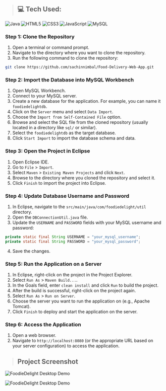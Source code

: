 > ## 💻 Tech Used:
![Java](https://img.shields.io/badge/java-%23ED8B00.svg?style=flat&logo=openjdk&logoColor=white) 
![HTML5](https://img.shields.io/badge/html5-%23E34F26.svg?style=flat&logo=html5&logoColor=white) 
![CSS3](https://img.shields.io/badge/css3-%231572B6.svg?style=flat&logo=css3&logoColor=white) 
![JavaScript](https://img.shields.io/badge/javascript-%23323330.svg?style=flat&logo=javascript&logoColor=%23F7DF1E) 
![MySQL](https://img.shields.io/badge/mysql-%2300000f.svg?style=flat&logo=mysql&logoColor=white) 

### Step 1: Clone the Repository
1. Open a terminal or command prompt.
2. Navigate to the directory where you want to clone the repository.
3. Run the following command to clone the repository:

```bash
git clone https://github.com/sachinnimbal/Food-Delivery-Web-App.git
```

### Step 2: Import the Database into MySQL Workbench
1. Open MySQL Workbench.
2. Connect to your MySQL server.
3. Create a new database for the application. For example, you can name it `foodiedelightdb`.
4. Click on the `Server` menu and select `Data Import`.
5. Choose the `Import from Self-Contained File` option.
6. Browse and select the SQL file from the cloned repository (usually located in a directory like `sql/` or similar).
7. Select the `foodiedelightdb` as the target database.
8. Click `Start Import` to import the database schema and data.

### Step 3: Open the Project in Eclipse
1. Open Eclipse IDE.
2. Go to `File` > `Import`.
3. Select `Maven` > `Existing Maven Projects` and click `Next`.
4. Browse to the directory where you cloned the repository and select it.
5. Click `Finish` to import the project into Eclipse.

### Step 4: Update Database Username and Password
1. In Eclipse, navigate to the `src/main/java/com/foodiedelight/util` directory.
2. Open the `DBConnectionUtil.java` file.
3. Update the `USERNAME` and `PASSWORD` fields with your MySQL username and password:

```java
private static final String USERNAME = "your_mysql_username";
private static final String PASSWORD = "your_mysql_password"; 
```

4. Save the changes.

### Step 5: Run the Application on a Server
1. In Eclipse, right-click on the project in the Project Explorer.
2. Select `Run As` > `Maven Build...`.
3. In the Goals field, enter `clean install` and click `Run` to build the project.
4. After the build is successful, right-click on the project again.
5. Select `Run As` > `Run on Server`.
6. Choose the server you want to run the application on (e.g., Apache Tomcat).
7. Click `Finish` to deploy and start the application on the server.

### Step 6: Access the Application
1. Open a web browser.
2. Navigate to `http://localhost:8080` (or the appropriate URL based on your server configuration) to access the application.

> ## Project Screenshot

![FoodieDelight Desktop Demo](./FoodAppImages/Project1.png "Desktop Demo")

![FoodieDelight Desktop Demo](./FoodAppImages/Project2.png "Desktop Demo")

